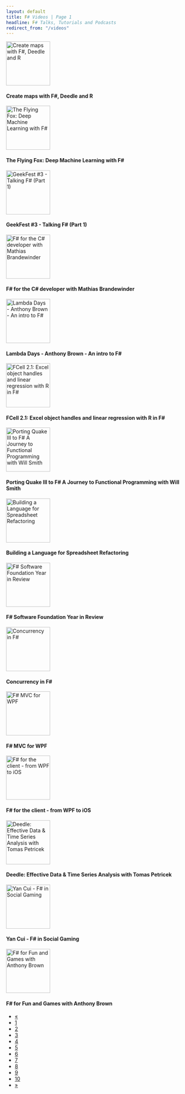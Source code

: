 ```yaml
---
layout: default
title: F# Videos | Page 1
headline: F# Talks, Tutorials and Podcasts
redirect_from: "/videos"
---
```


<div>
  <div class="row">
    <div class="col-md-4">
      <div style="border: none;">
        <a href="https://www.youtube.com/watch?v=-w7o9PHsnP8" class="thumbnail">
          <img src="https://i1.ytimg.com/vi/-w7o9PHsnP8/mqdefault.jpg" alt="Create maps with F#, Deedle and R" style="height: 120px;" />
        </a>
        <div class="caption">
          <h4>Create maps with F#, Deedle and R</h4>
        </div>
      </div>
    </div>
    <div class="col-md-4">
      <div style="border: none;">
        <a href="https://skillsmatter.com/skillscasts/5161-the-flying-fox-deep-machine-learning-with-f" class="thumbnail">
          <img src="https://skillsmatter.com/assets/logo_proper-b6f0b7c4b2a97a5db191ae7cb0c75dd7.png" alt="The Flying Fox: Deep Machine Learning with F#" style="height: 120px;" />
        </a>
        <div class="caption">
          <h4>The Flying Fox: Deep Machine Learning with F#</h4>
        </div>
      </div>
    </div>
    <div class="col-md-4">
      <div style="border: none;">
        <a href="https://www.youtube.com/watch?v=dtNfpeQWHDg" class="thumbnail">
          <img src="https://i1.ytimg.com/vi/dtNfpeQWHDg/mqdefault.jpg" alt="GeekFest #3 - Talking F# (Part 1)" style="height: 120px;" />
        </a>
        <div class="caption">
          <h4>GeekFest #3 - Talking F# (Part 1)</h4>
        </div>
      </div>
    </div>
  </div>
  <div class="row">
    <div class="col-md-4">
      <div style="border: none;">
        <a href="https://www.youtube.com/watch?v=H0pS5UnVa2E" class="thumbnail">
          <img src="https://i1.ytimg.com/vi/H0pS5UnVa2E/mqdefault.jpg" alt="F# for the C# developer with Mathias Brandewinder" style="height: 120px;" />
        </a>
        <div class="caption">
          <h4>F# for the C# developer with Mathias Brandewinder</h4>
        </div>
      </div>
    </div>
    <div class="col-md-4">
      <div style="border: none;">
        <a href="https://www.youtube.com/watch?v=3ARiuiu3EHI" class="thumbnail">
          <img src="https://i1.ytimg.com/vi/3ARiuiu3EHI/mqdefault.jpg" alt="Lambda Days - Anthony Brown - An intro to F#" style="height: 120px;" />
        </a>
        <div class="caption">
          <h4>Lambda Days - Anthony Brown - An intro to F#</h4>
        </div>
      </div>
    </div>
    <div class="col-md-4">
      <div style="border: none;">
        <a href="https://www.youtube.com/watch?v=jtNyFMp4NAg" class="thumbnail">
          <img src="https://i1.ytimg.com/vi/jtNyFMp4NAg/mqdefault.jpg" alt="FCell 2.1: Excel object handles and linear regression with R in F#" style="height: 120px;" />
        </a>
        <div class="caption">
          <h4>FCell 2.1: Excel object handles and linear regression with R in F#</h4>
        </div>
      </div>
    </div>
  </div>
  <div class="row">
    <div class="col-md-4">
      <div style="border: none;">
        <a href="http://vimeo.com/89675667" class="thumbnail">
          <img src="http://b.vimeocdn.com/ts/468/521/468521596_295.jpg" alt="Porting Quake III to F# A Journey to Functional Programming with Will Smith" style="height: 120px;" />
        </a>
        <div class="caption">
          <h4>Porting Quake III to F# A Journey to Functional Programming with Will Smith</h4>
        </div>
      </div>
    </div>
    <div class="col-md-4">
      <div style="border: none;">
        <a href="http://www.infoq.com/presentations/spreadsheet-refactoring" class="thumbnail">
          <img src="http://www.infoq.com/resource/presentations/spreadsheet-refactoring/en/slides/sl1.jpg" alt="Building a Language for Spreadsheet Refactoring" style="height: 120px;" />
        </a>
        <div class="caption">
          <h4>Building a Language for Spreadsheet Refactoring</h4>
        </div>
      </div>
    </div>
    <div class="col-md-4">
      <div style="border: none;">
        <a href="https://www.youtube.com/watch?v=GOF2LnJGVV0" class="thumbnail">
          <img src="https://i1.ytimg.com/vi/GOF2LnJGVV0/mqdefault.jpg" alt="F# Software Foundation Year in Review" style="height: 120px;" />
        </a>
        <div class="caption">
          <h4>F# Software Foundation Year in Review</h4>
        </div>
      </div>
    </div>
  </div>
  <div class="row">
    <div class="col-md-4">
      <div style="border: none;">
        <a href="https://www.youtube.com/watch?v=3nJOZu7EA6s" class="thumbnail">
          <img src="https://i1.ytimg.com/vi/3nJOZu7EA6s/mqdefault.jpg" alt="Concurrency in F#" style="height: 120px;" />
        </a>
        <div class="caption">
          <h4>Concurrency in F#</h4>
        </div>
      </div>
    </div>
    <div class="col-md-4">
      <div style="border: none;">
        <a href="https://www.youtube.com/watch?v=MuHFgkgnx6I" class="thumbnail">
          <img src="https://i1.ytimg.com/vi/MuHFgkgnx6I/mqdefault.jpg" alt="F# MVC for WPF" style="height: 120px;" />
        </a>
        <div class="caption">
          <h4>F# MVC for WPF</h4>
        </div>
      </div>
    </div>
    <div class="col-md-4">
      <div style="border: none;">
        <a href="https://www.youtube.com/watch?v=MriHEnq5MR4" class="thumbnail">
          <img src="https://i1.ytimg.com/vi/MriHEnq5MR4/mqdefault.jpg" alt="F# for the client - from WPF to iOS" style="height: 120px;" />
        </a>
        <div class="caption">
          <h4>F# for the client - from WPF to iOS</h4>
        </div>
      </div>
    </div>
  </div>
  <div class="row">
    <div class="col-md-4">
      <div style="border: none;">
        <a href="https://skillsmatter.com/skillscasts/4950-deedle-effective-data-time-series-analysis-with-tomas-petricek" class="thumbnail">
          <img src="https://skillsmatter.com/assets/logo_proper-b6f0b7c4b2a97a5db191ae7cb0c75dd7.png" alt="Deedle: Effective Data &amp; Time Series Analysis with Tomas Petricek" style="height: 120px;" />
        </a>
        <div class="caption">
          <h4>Deedle: Effective Data &amp; Time Series Analysis with Tomas Petricek</h4>
        </div>
      </div>
    </div>
    <div class="col-md-4">
      <div style="border: none;">
        <a href="http://vimeo.com/85807155" class="thumbnail">
          <img src="http://b.vimeocdn.com/ts/463/244/463244505_295.jpg" alt="Yan Cui - F# in Social Gaming" style="height: 120px;" />
        </a>
        <div class="caption">
          <h4>Yan Cui - F# in Social Gaming</h4>
        </div>
      </div>
    </div>
    <div class="col-md-4">
      <div style="border: none;">
        <a href="https://skillsmatter.com/skillscasts/4949-f-for-fun-and-games-with-anthony-brown" class="thumbnail">
          <img src="https://skillsmatter.com/assets/logo_proper-b6f0b7c4b2a97a5db191ae7cb0c75dd7.png" alt="F# for Fun and Games with Anthony Brown" style="height: 120px;" />
        </a>
        <div class="caption">
          <h4>F# for Fun and Games with Anthony Brown</h4>
        </div>
      </div>
    </div>
  </div>
  <div>
    <ul class="pagination">
      <li class="disabled">
        <a href="#">«</a>
      </li>
      <li class="active">
        <a href="1">1</a>
      </li>
      <li>
        <a href="2">2</a>
      </li>
      <li>
        <a href="3">3</a>
      </li>
      <li>
        <a href="4">4</a>
      </li>
      <li>
        <a href="5">5</a>
      </li>
      <li>
        <a href="6">6</a>
      </li>
      <li>
        <a href="7">7</a>
      </li>
      <li>
        <a href="8">8</a>
      </li>
      <li>
        <a href="9">9</a>
      </li>
      <li>
        <a href="10">10</a>
      </li>
      <li>
        <a href="2">»</a>
      </li>
    </ul>
  </div>
</div>
